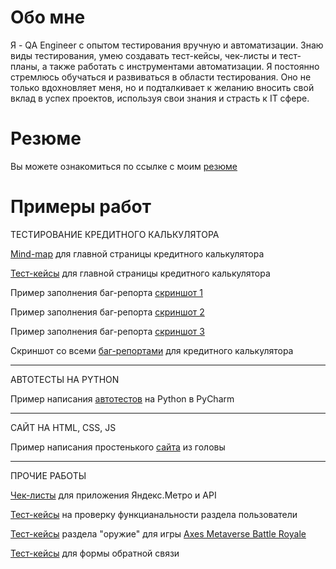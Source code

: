 # Обо мне
Я - QA Engineer с опытом тестирования вручную и автоматизации. Знаю виды тестирования, умею создавать тест-кейсы, чек-листы и тест-планы, а также работать с инструментами автоматизации. Я постоянно стремлюсь обучаться и развиваться в области тестирования. Оно не только вдохновляет меня, но и подталкивает к желанию вносить свой вклад в успех проектов, используя свои знания и страсть к IT сфере.

# Резюме
Вы можете ознакомиться по ссылке с моим [резюме](https://drive.google.com/file/d/1iXXCmc1i3KqIrbKD3AiXdL9odeucX9Xf/view?usp=sharing)

# Примеры работ

ТЕСТИРОВАНИЕ КРЕДИТНОГО КАЛЬКУЛЯТОРА

[Mind-map](https://drive.google.com/file/d/1cR7k_4FXHZ356Z_mol6dsjuSmfDUOVKS/view?usp=sharing) для главной страницы кредитного калькулятора

[Тест-кейсы](https://docs.google.com/spreadsheets/d/1Gvc4o4-ypXTcJIJ6TZSZ60L1TPz9jbN7aapsM49E06E/edit?usp=sharing) для главной страницы кредитного калькулятора

Пример заполнения баг-репорта [скриншот 1](https://drive.google.com/file/d/1QUTBWtTGO8B3ppP5HFc6a0nAyTqvorst/view?usp=sharing)

Пример заполнения баг-репорта [скриншот 2](https://drive.google.com/file/d/13jMTxaNL4Pl7WPx7CBSVO3JUm6wjne-8/view?usp=sharing)

Пример заполнения баг-репорта [скриншот 3](https://drive.google.com/file/d/1FJNIKZglKVhFGDyZhMLqMcCmYMpJS8Nh/view?usp=sharing)

Скриншот со всеми [баг-репортами](https://drive.google.com/drive/folders/1neW_hQZYm0KXbKOxgv0mFtgrp_Wyo8os?usp=sharing) для кредитного калькулятора

-------------------------------------------------------------------------------------------------------------------------------------------------------------------

АВТОТЕСТЫ НА PYTHON

Пример написания [автотестов](https://github.com/StyletTiger/Page-Object/tree/master) на Python в PyCharm

-------------------------------------------------------------------------------------------------------------------------------------------------------------------

САЙТ НА HTML, CSS, JS

Пример написания простенького [сайта](https://codepen.io/Stylet-Tiger/pen/GRzdPRo) из головы

-------------------------------------------------------------------------------------------------------------------------------------------------------------------

ПРОЧИЕ РАБОТЫ

[Чек-листы](https://docs.google.com/spreadsheets/d/1P0nXBQbuMsnFFj1U_OdlGe0h0nI8-Fwi0oiu0sT8yn0/edit?usp=sharing) для приложения Яндекс.Метро и API

[Тест-кейсы](https://docs.google.com/spreadsheets/d/1m2wLAVZ-DEKEX3xU0XJWAmTxx4jQ-kl_Rr4J69ATA1E/edit?usp=sharing) на проверку функцианальности раздела пользователи

[Тест-кейсы](https://docs.google.com/spreadsheets/d/1sxWTSdQPtmlbJDc8EKxg1GCK3ACVkU3yOWy1ztaz4io/edit?usp=sharing) раздела "оружие" для игры [Axes Metaverse Battle Royale](https://play.google.com/store/apps/details?id=axes.metaverse.battleground&hl=en)

[Тест-кейсы](https://docs.google.com/spreadsheets/d/10Pzn__dkYH0pwC-DKoRDkOKtnS07rsaHBrBFdOwPKs4/edit?usp=sharing) для формы обратной связи
